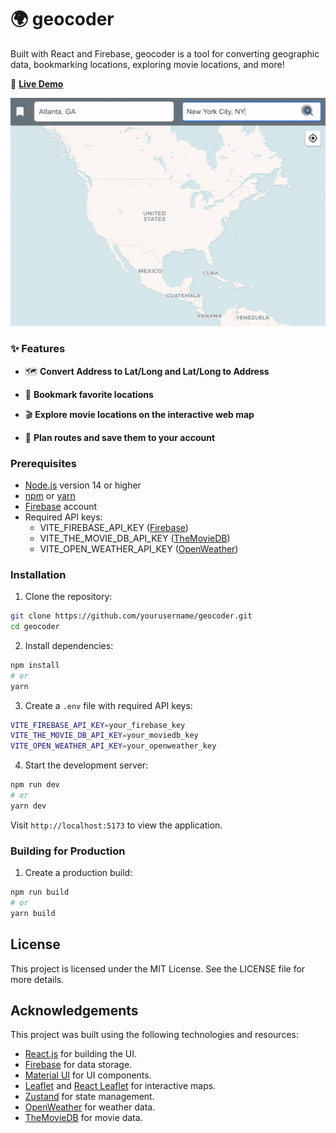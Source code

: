 # 🌍 geocoder 
Built with React and Firebase, geocoder is a tool for converting geographic data, bookmarking locations, exploring movie locations, and more!

🚀 **[Live Demo](https://movielatlong.com/)**

![Demo](demo.gif)

### ✨ Features

- 🗺️ **Convert Address to Lat/Long and Lat/Long to Address**

- 📍 **Bookmark favorite locations**

- 🎬 **Explore movie locations on the interactive web map**

- 🚗 **Plan routes and save them to your account**

### Prerequisites
- [Node.js](https://nodejs.org/) version 14 or higher
- [npm](https://www.npmjs.com/) or [yarn](https://yarnpkg.com/)
- [Firebase](https://firebase.google.com/) account
- Required API keys:
  - VITE_FIREBASE_API_KEY ([Firebase](https://firebase.google.com/))
  - VITE_THE_MOVIE_DB_API_KEY ([TheMovieDB](https://developer.themoviedb.org/docs/getting-started))
  - VITE_OPEN_WEATHER_API_KEY ([OpenWeather](https://openweathermap.org/api))

### Installation

1. Clone the repository:
```bash
git clone https://github.com/yourusername/geocoder.git
cd geocoder
```

2. Install dependencies:
```bash
npm install
# or
yarn
```

3. Create a `.env` file with required API keys:
```bash
VITE_FIREBASE_API_KEY=your_firebase_key
VITE_THE_MOVIE_DB_API_KEY=your_moviedb_key
VITE_OPEN_WEATHER_API_KEY=your_openweather_key
```

4. Start the development server:
```bash
npm run dev
# or
yarn dev
```

Visit `http://localhost:5173` to view the application.

### Building for Production

1. Create a production build:
```bash
npm run build
# or
yarn build
```

## License

This project is licensed under the MIT License. See the LICENSE file for more details.

## Acknowledgements

This project was built using the following technologies and resources:

- [React.js](https://react.dev/) for building the UI.
- [Firebase](https://firebase.google.com/docs) for data storage.
- [Material UI](https://mui.com/material-ui/getting-started/) for UI components.
- [Leaflet](https://leafletjs.com/reference.html) and [React Leaflet](https://react-leaflet.js.org/) for interactive maps.
- [Zustand](https://docs.pmnd.rs/) for state management.
- [OpenWeather](https://openweathermap.org/api) for weather data.
- [TheMovieDB](https://developer.themoviedb.org/docs) for movie data.
